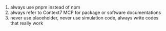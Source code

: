 1. always use pnpm instead of npm
2. always refer to Context7 MCP for package or software documentations
3. never use placeholder, never use simulation code, always write codes that really work
